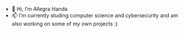 - 👋 Hi, I’m Allegra Handa
- 📫 I’m currently studing computer science and cybersecurity and am also working on some of my own projects :)
